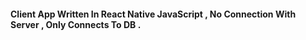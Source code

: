 #### Client App Written In React Native JavaScript , No Connection With Server , Only Connects To DB .